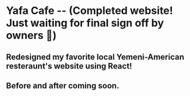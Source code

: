 # Yafa Cafe -- (Completed website! Just waiting for final sign off by owners 🙂)

## Redesigned my favorite local Yemeni-American resteraunt's website using React!

## Before and after coming soon.
